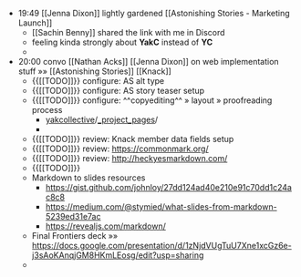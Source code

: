 - 19:49 [[Jenna Dixon]] lightly gardened [[Astonishing Stories - Marketing Launch]]
    - [[Sachin Benny]] shared the link with me in Discord
    - feeling kinda strongly about __YakC__ instead of __YC__
    - 
- 20:00 convo [[Nathan Acks]] [[Jenna Dixon]] on web implementation stuff »» [[Astonishing Stories]] [[Knack]]
    - {{[[TODO]]}} configure: AS alt type
    - {{[[TODO]]}} configure: AS story teaser setup
    - {{[[TODO]]}} configure: ^^copyediting^^ » layout » proofreading process
        - [yakcollective](https://github.com/The-Yak-Collective/yakcollective/tree/astonishing-stories)/[_project_pages](https://github.com/The-Yak-Collective/yakcollective/tree/astonishing-stories/_project_pages)/
        - 
    - {{[[TODO]]}} review: Knack member data fields setup
    - {{[[TODO]]}} review: https://commonmark.org/
    - {{[[TODO]]}} review: http://heckyesmarkdown.com/
    - {{[[TODO]]}} 
    - Markdown to slides resources
        - https://gist.github.com/johnloy/27dd124ad40e210e91c70dd1c24ac8c8
        - https://medium.com/@stymied/what-slides-from-markdown-5239ed31e7ac
        - https://revealjs.com/markdown/
    - Final Frontiers deck »» https://docs.google.com/presentation/d/1zNjdVUgTuU7Xne1xcGz6e-j3sAoKAnqjGM8HKmLEosg/edit?usp=sharing
    - 
